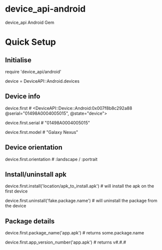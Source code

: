 device_api-android
==================

device_api Android Gem


Quick Setup
===========


Initialise
---------
require 'device_api/android'

device = DeviceAPI::Android.devices


Device info
-----------
device.first # <DeviceAPI::Device::Android:0x007f8b8c292a88 @serial="01498A0004005015", @state="device">

device.first.serial # "01498A0004005015"

device.first.model # "Galaxy Nexus"

Device orientation
------------------
device.first.orientation # :landscape / :portrait

Install/uninstall apk
---------------------
device.first.install('location/apk_to_install.apk') # will install the apk on the first device

device.first.uninstall('fake.package.name') # will uninstall the package from the device

Package details
---------------
device.first.package_name('app.apk') # returns some.package.name

device.first.app_version_number('app.apk') # returns v#.#.#
